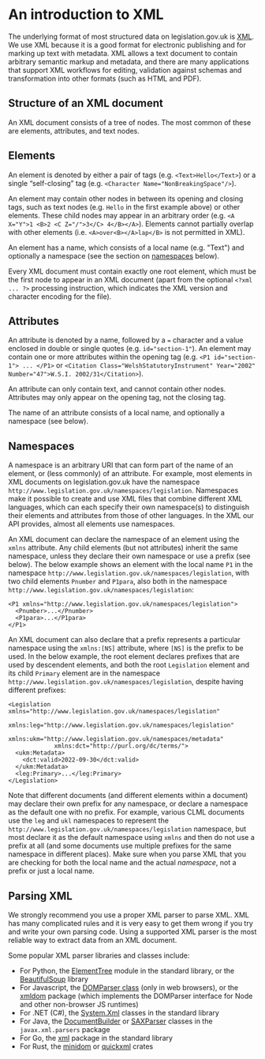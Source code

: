 # An introduction to XML

The underlying format of most structured data on legislation.gov.uk is [XML](https://www.w3.org/XML/). We use XML because it is a good format for electronic publishing and for marking up text with metadata. XML allows a text document to contain arbitrary semantic markup and metadata, and there are many applications that support XML workflows for editing, validation against schemas and transformation into other formats (such as HTML and PDF).

## Structure of an XML document

An XML document consists of a tree of nodes. The most common of these are elements, attributes, and text nodes.

## Elements

An element is denoted by either a pair of tags (e.g. `<Text>Hello</Text>`) or a single “self-closing” tag (e.g. `<Character Name="NonBreakingSpace"/>`). 

An element may contain other nodes in between its opening and closing tags, such as text nodes (e.g. `Hello` in the first example above) or other elements. These child nodes may appear in an arbitrary order (e.g. `<A X="Y">1 <B>2 <C Z="/">3</C> 4</B></A>`). Elements cannot partially overlap with other elements (i.e. `<A>over<B></A>lap</B>` is not permitted in XML).

An element has a name, which consists of a local name (e.g. "Text") and optionally a namespace (see the section on [namespaces](#namespaces) below).

Every XML document must contain exactly one root element, which must be the first node to appear in an XML document (apart from the optional `<?xml ... ?>` processing instruction, which indicates the XML version and character encoding for the file).

## Attributes

An attribute is denoted by a name, followed by a `=` character and a value enclosed in double or single quotes (e.g. `id="section-1"`). An element may contain one or more attributes within the opening tag (e.g. `<P1 id="section-1"> ... </P1>` or `<Citation Class="WelshStatutoryInstrument" Year="2002" Number="47">W.S.I. 2002/31</Citation>`). 

An attribute can only contain text, and cannot contain other nodes. Attributes may only appear on the opening tag, not the closing tag.

The name of an attribute consists of a local name, and optionally a namespace (see below).

## Namespaces

A namespace is an arbitrary URI that can form part of the name of an element, or (less commonly) of an attribute. For example, most elements in XML documents on legislation.gov.uk have the namespace `http://www.legislation.gov.uk/namespaces/legislation`. Namespaces make it possible to create and use XML files that combine different XML languages, which can each specify their own namespace(s) to distinguish their elements and attributes from those of other languages. In the XML our API provides, almost all elements use namespaces.

An XML document can declare the namespace of an element using the `xmlns` attribute. Any child elements (but not attributes) inherit the same namespace, unless they declare their own namespace or use a prefix (see below). The below example shows an element with the local name `P1` in the namespace `http://www.legislation.gov.uk/namespaces/legislation`, with two child elements `Pnumber` and `P1para`, also both in the namespace `http://www.legislation.gov.uk/namespaces/legislation`:

```
<P1 xmlns="http://www.legislation.gov.uk/namespaces/legislation">
  <Pnumber>...</Pnumber>
  <P1para>...</P1para>
</P1>
```

An XML document can also declare that a prefix represents a particular namespace using the `xmlns:[NS]` attribute, where `[NS]` is the prefix to be used. In the below example, the root element declares prefixes that are used by descendent elements, and both the root `Legislation` element and its child `Primary` element are in the namespace `http://www.legislation.gov.uk/namespaces/legislation`, despite having different prefixes:

```
<Legislation xmlns="http://www.legislation.gov.uk/namespaces/legislation"
             xmlns:leg="http://www.legislation.gov.uk/namespaces/legislation" 
             xmlns:ukm="http://www.legislation.gov.uk/namespaces/metadata" 
             xmlns:dct="http://purl.org/dc/terms/">
  <ukm:Metadata>
    <dct:valid>2022-09-30</dct:valid>
  </ukm:Metadata>
  <leg:Primary>...</leg:Primary>
</Legislation>
```
 
Note that different documents (and different elements within a document) may declare their own prefix for any namespace, or declare a namespace as the default one with no prefix. For example, various CLML documents use the `leg` and `ukl` namespaces to represent the `http://www.legislation.gov.uk/namespaces/legislation` namespace, but most declare it as the default namespace using `xmlns` and then do not use a prefix at all (and some documents use multiple prefixes for the same namespace in different places). Make sure when you parse XML that you are checking for both the local name and the actual *namespace*, not a prefix or just a local name.

## Parsing XML

We strongly recommend you use a proper XML parser to parse XML. XML has many complicated rules and it is very easy to get them wrong if you try and write your own parsing code. Using a supported XML parser is the most reliable way to extract data from an XML document.

Some popular XML parser libraries and classes include:

 * For Python, the [ElementTree](https://docs.python.org/3/library/xml.etree.elementtree.html) module in the standard library, or the [BeautifulSoup](https://www.crummy.com/software/BeautifulSoup/) library
 * For Javascript, the [DOMParser class](https://developer.mozilla.org/en-US/docs/Web/API/DOMParser) (only in web browsers), or the [xmldom](https://www.npmjs.com/package/@xmldom/xmldom) package (which implements the DOMParser interface for Node and other non-browser JS runtimes)
 * For .NET (C#), the [System.Xml](https://docs.microsoft.com/en-us/dotnet/standard/data/xml/) classes in the standard library
 * For Java, the [DocumentBuilder](https://docs.oracle.com/javase/8/docs/api/javax/xml/parsers/DocumentBuilder.html) or [SAXParser](https://docs.oracle.com/javase/8/docs/api/javax/xml/parsers/SAXParser.html) classes in the `javax.xml.parsers` package
 * For Go, the [xml](https://pkg.go.dev/encoding/xml) package in the standard library
 * For Rust, the [minidom](https://crates.io/crates/minidom) or [quickxml](https://crates.io/crates/quick-xml) crates